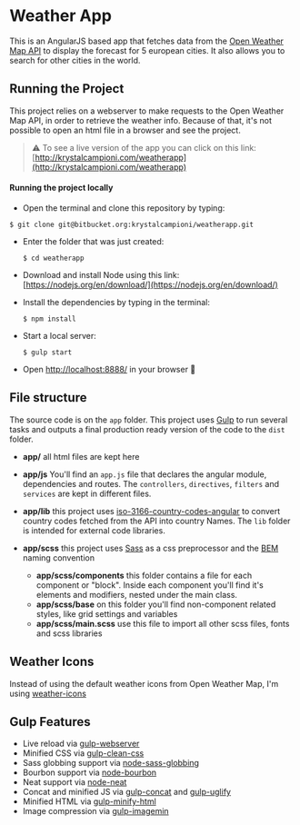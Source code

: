 # Weather App

This is an AngularJS based app that fetches data from the [Open Weather Map API](http://openweathermap.org/) to display the forecast for 5 european cities. It also allows you to search for other cities in the world.

## Running the Project
This project relies on a webserver to make requests to the Open Weather Map API, in order to retrieve the weather info. Because of that, it's not possible to open an html file in a browser and see the project.

> ⚠️ To see a live version of the app you can click on this link: [http://krystalcampioni.com/weatherapp](http://krystalcampioni.com/weatherapp)

#### Running the project locally
* Open the terminal and clone this repository by typing:

 `$ git clone git@bitbucket.org:krystalcampioni/weatherapp.git`

* Enter the folder that was just created:

  `$ cd weatherapp`

* Download and install Node using this link:
  [https://nodejs.org/en/download/](https://nodejs.org/en/download/)

* Install the dependencies by typing in the terminal:

  `$ npm install`

* Start a local server:

  `$ gulp start`
* Open [http://localhost:8888/](http://localhost:8888/) in your browser 🚀

## File structure
The source code is on the `app` folder. This project uses [Gulp](http://gulpjs.com/) to run several tasks and outputs a final production ready version of the code to the `dist` folder.

* **app/** all html files are kept here

* **app/js**
You'll find an `app.js` file that declares the angular module, dependencies and routes. The `controllers`, `directives`, `filters` and `services` are kept in different files.

* **app/lib** this project uses [iso-3166-country-codes-angular](https://github.com/rsertelon/iso-3166-country-codes-angular) to convert country codes fetched from the API into country Names. The `lib` folder is intended for external code libraries.

* **app/scss** this project uses [Sass](http://sass-lang.com/) as a css preprocessor and the [BEM](http://getbem.com/naming/) naming convention
  * **app/scss/components** this folder contains a file for each component or "block". Inside each component you'll find it's elements and modifiers, nested under the main class.
  * **app/scss/base** on this folder you'll find non-component related styles, like grid settings and variables
  * **app/scss/main.scss** use this file to import all other scss files, fonts and scss libraries

## Weather Icons
  Instead of using the default weather icons from Open Weather Map, I'm using [weather-icons](https://github.com/erikflowers/weather-icons)



## Gulp Features
 - Live reload via [gulp-webserver](https://www.npmjs.com/package/gulp-webserver)
 - Minified CSS via [gulp-clean-css](https://www.npmjs.com/package/gulp-clean-css)
 - Sass globbing support via [node-sass-globbing](https://www.npmjs.com/package/node-sass-globbing)
 - Bourbon support via [node-bourbon](https://www.npmjs.com/package/node-bourbon)
 - Neat support via [node-neat](https://www.npmjs.com/package/node-neat)
 - Concat and minified JS via [gulp-concat](https://www.npmjs.com/package/gulp-concat) and [gulp-uglify](https://www.npmjs.com/package/gulp-uglify)
 - Minified HTML via [gulp-minify-html](https://www.npmjs.com/package/gulp-minify-html)
 - Image compression via [gulp-imagemin](https://github.com/sindresorhus/gulp-imagemin)
